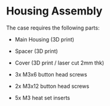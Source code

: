 # Housing Assembly
The case requires the following parts:

* Main Housing (3D print)
* Spacer (3D print)
* Cover (3D print / laser cut 2mm thk)

* 3x M3x6 button head screws
* 2x M3x12 button head screws
* 5x M3 heat set inserts
